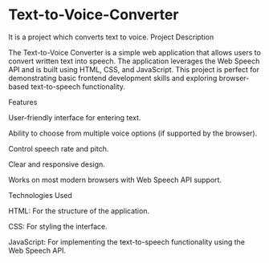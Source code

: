 # Text-to-Voice-Converter
It is a project which converts text to voice.
Project Description

The Text-to-Voice Converter is a simple web application that allows users to convert written text into speech. The application leverages the Web Speech API and is built using HTML, CSS, and JavaScript. This project is perfect for demonstrating basic frontend development skills and exploring browser-based text-to-speech functionality.

Features

User-friendly interface for entering text.

Ability to choose from multiple voice options (if supported by the browser).

Control speech rate and pitch.

Clear and responsive design.

Works on most modern browsers with Web Speech API support.

Technologies Used

HTML: For the structure of the application.

CSS: For styling the interface.

JavaScript: For implementing the text-to-speech functionality using the Web Speech API.
